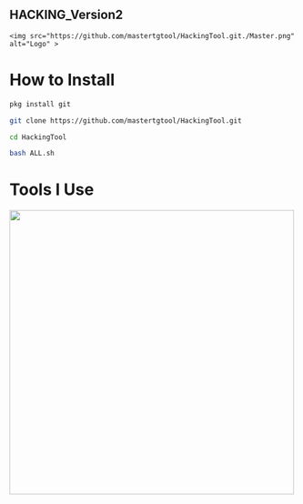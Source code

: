 ## HACKING_Version2

    <img src="https://github.com/mastertgtool/HackingTool.git./Master.png" alt="Logo" >
  </a>

# How to Install
```sh
pkg install git
```
```sh
git clone https://github.com/mastertgtool/HackingTool.git
```
```sh
cd HackingTool
```
```sh
bash ALL.sh
```
 
# Tools I Use
<img width="500" src="https://www.stevemar.net/images/generic/bash.png"/>
